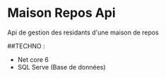 # Maison Repos Api
Api de gestion des residants d'une maison de repos

##TECHNO :
  * Net core 6
  * SQL Serve (Base de données)
